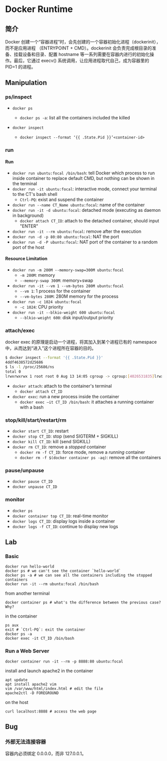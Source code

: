 # Docker Runtime

## 简介

Docker 创建一个“容器进程”时，会先创建的一个容器初始化进程（dockerinit），而不是应用进程 （ENTRYPOINT + CMD）。dockerinit 会负责完成根目录的准备、挂载设备和目录、配置 hostname 等一系列需要在容器内进行的初始化操作。最后，它通过 execv() 系统调用，让应用进程取代自己，成为容器里的 PID=1 的进程。

## Manipulation

### ps/inspect

- `docker ps`
  - `docker ps -a`: list all the containers included the killed
  
- `docker inspect`
  - `docker inspect --format ‘{{ .State.Pid }}’<container-id>`

### run

#### Run

- `docker run ubuntu:focal /bin/bash`: tell Docker which process to run inside container to replace default CMD, but nothing can be shown in the terminal
- `docker run -it ubuntu:focal`: interactive mode, connect your terminal to the CT's bash shell
  - `Ctrl-PQ`: exist and suspend the container
- `docker run --name CT_Name ubuntu:focal`: name of the container
- `docker run -it -d ubuntu:focal`: detached mode (executing as daemon in background)
  - `docker attach CT_ID`: attach to the detached container, should input "ENTER"
- `docker run -it --rm ubuntu:focal`: remove after the execution
- `docker run -d -p 80:80 ubuntu:focal`: NAT the port
- `docker run -d -P ubuntu:focal`: NAT port of the container to a random port of the host

#### Resource Limitation

- `docker run -m 200M --memory-swap=300M ubuntu:focal`
  - `-m 200M`: memory
  - `--memory-swap 300M`: memory+swap
- `docker run -it --vm 1 --vm-bytes 280M ubuntu:focal`
  - `--vm 1`: 1 process for the container
  - `--vm-bytes 280M`: 280M memory for the process
- `docker run -c 1024 ubuntu:focal`
  - `-c 1024`: CPU priority
- `docker run -it --blkio-weight 600 ubuntu:focal`
  - `--blkio-weight 600`: disk input/output priority

### attach/exec

docker exec 的原理是启动一个进程，将其加入到某个进程已有的 namespace 中，从而达到“进入”这个进程所在容器的目的。

```bash
$ docker inspect --format '{{ .State.Pid }}' 
4ddf4638572d25686
$ ls -l /proc/25686/ns
total 0
lrwxrwxrwx 1 root root 0 Aug 13 14:05 cgroup -> cgroup:[4026531835]lrwxrwxrwx 1 root root 0 Aug 13 14:05 ipc -> ipc:[4026532278]lrwxrwxrwx 1 root root 0 Aug 13 14:05 mnt -> mnt:[4026532276]lrwxrwxrwx 1 root root 0 Aug 13 14:05 net -> net:[4026532281]lrwxrwxrwx 1 root root 0 Aug 13 14:05 pid -> pid:[4026532279]lrwxrwxrwx 1 root root 0 Aug 13 14:05 pid_for_children -> pid:[4026532279]lrwxrwxrwx 1 root root 0 Aug 13 14:05 user -> user:[4026531837]lrwxrwxrwx 1 root root 0 Aug 13 14:05 uts -> uts:[4026532277]
```

- `docker attach`: attach to the container's terminal
  - `docker attach CT_ID`
- `docker exec`: run a new process inside the container
  - `docker exec –it CT_ID /bin/bash`: it attaches a running container with a bash

### stop/kill/start/restart/rm

- `docker start CT_ID`: restart
- `docker stop CT_ID`: stop (send SIGTERM + SIGKILL)
- `docker kill CT_ID`: kill (send SIGKILL)
- `docker rm CT_ID`: remove a *stopped* container
    - `docker rm -f CT_ID`: force mode, remove a *running* container
    - `docker rm -f $(docker container ps -aq)`: remove all the containers

### pause/unpause

- `docker pause CT_ID`
- `docker unpause CT_ID`

### monitor

- `docker ps`
- `docker container top CT_ID`: real-time monitor
- `docker logs CT_ID`: display logs inside a container
- `docker logs -f CT_ID`: continue to display new logs

## Lab

### Basic

``` shell
docker run hello-world 
docker ps # we can't see the container `hello-world`
docker ps -a # we can see all the containers including the stopped containers
docker run -it --rm ubuntu:focal /bin/bash
```

from another terminal

```shell
docker container ps # what's the difference between the previous case? Why?
```

in the container

```shell
ps aux
exit # `Ctrl-PQ`: exit the container
docker ps -a
docker exec -it CT_ID /bin/bash
```

### Run a Web Server

```shell
docker container run -it --rm -p 8888:80 ubuntu:focal
```

install and launch apache2 in the container

```shell
apt update
apt install apache2 vim
vim /var/www/html/index.html # edit the file 
apache2ctl -D FOREGROUND 
```

on the host

```shell
curl localhost:8888 # access the web page
```

## Bug

### 外部无法连接容器

容器内必须绑定 0.0.0.0，而非 127.0.0.1。

